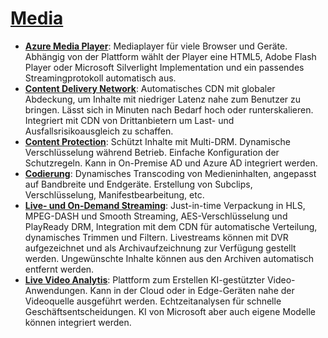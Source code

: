 # [Media]

* **[Azure Media Player]**: Mediaplayer für viele Browser und Geräte. Abhängig
    von der Plattform wählt der Player eine HTML5, Adobe Flash Player oder
    Microsoft Silverlight Implementation und ein passendes Streamingprotokoll
    automatisch aus.
* **[Content Delivery Network]**: Automatisches CDN mit globaler Abdeckung, um
    Inhalte mit niedriger Latenz nahe zum Benutzer zu bringen. Lässt sich in
    Minuten nach Bedarf hoch oder runterskalieren. Integriert mit CDN von
    Drittanbietern um Last- und Ausfallsrisikoausgleich zu schaffen.
* **[Content Protection]**: Schützt Inhalte mit Multi-DRM. Dynamische
    Verschlüsselung während Betrieb. Einfache Konfiguration der Schutzregeln.
    Kann in On-Premise AD und Azure AD integriert werden.
* **[Codierung]**: Dynamisches Transcoding von Medieninhalten, angepasst auf
    Bandbreite und Endgeräte. Erstellung von Subclips, Verschlüsselung,
    Manifestbearbeitung, etc.
* **[Live- und On-Demand Streaming]**: Just-in-time Verpackung in HLS,
    MPEG-DASH und Smooth Streaming, AES-Verschlüsselung und PlayReady DRM,
    Integration mit dem CDN für automatische Verteilung, dynamisches Trimmen
    und Filtern. Livestreams können mit DVR aufgezeichnet und als
    Archivaufzeichnung zur Verfügung gestellt werden. Ungewünschte Inhalte
    können aus den Archiven automatisch entfernt werden.
* **[Live Video Analytis]**: Plattform zum
    Erstellen KI-gestützter Video-Anwendungen. Kann in der Cloud oder in
    Edge-Geräten nahe der Videoquelle ausgeführt werden. Echtzeitanalysen für
    schnelle Geschäftsentscheidungen. KI von Microsoft aber auch eigene
    Modelle können integriert werden.

[Media]: https://azure.microsoft.com/de-de/services/#media
[Azure Media Player]: https://azure.microsoft.com/de-de/services/media-services/media-player/
[Content Delivery Network]: https://azure.microsoft.com/de-de/services/cdn/
[Content Protection]: https://azure.microsoft.com/de-de/services/media-services/content-protection/
[Codierung]: https://azure.microsoft.com/de-de/services/media-services/encoding/
[Live- und On-Demand Streaming]: https://azure.microsoft.com/de-de/services/media-services/live-on-demand/
[Live Video Analytis]: https://azure.microsoft.com/de-de/services/media-services/live-video-analytics/
